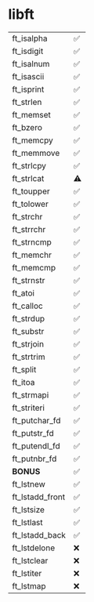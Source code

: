 # libft

|   |   |
|---|---|
| ft_isalpha       | ✅ |
| ft_isdigit       | ✅ |
| ft_isalnum       | ✅ |
| ft_isascii       | ✅ |
| ft_isprint       | ✅ |
| ft_strlen        | ✅ |
| ft_memset        | ✅ |
| ft_bzero         | ✅ |
| ft_memcpy        | ✅ |
| ft_memmove       | ✅ |
| ft_strlcpy       | ✅ |
| ft_strlcat       | ⚠️|
| ft_toupper       | ✅ |
| ft_tolower       | ✅ |
| ft_strchr        | ✅ |
| ft_strrchr       | ✅ |
| ft_strncmp       | ✅ |
| ft_memchr        | ✅ |
| ft_memcmp        | ✅ |
| ft_strnstr       | ✅ |
| ft_atoi          | ✅ |
| ft_calloc        | ✅ |
| ft_strdup        | ✅ |
| ft_substr        | ✅ |
| ft_strjoin       | ✅ |
| ft_strtrim       | ✅ |
| ft_split         | ✅ |
| ft_itoa          | ✅ |
| ft_strmapi       | ✅ |
| ft_striteri      | ✅ |
| ft_putchar_fd    | ✅ |
| ft_putstr_fd     | ✅ |
| ft_putendl_fd    | ✅ |
| ft_putnbr_fd     | ✅ |
| **BONUS**        | ✅ |
| ft_lstnew        | ✅ |
| ft_lstadd_front  | ✅ |
| ft_lstsize       | ✅ |
| ft_lstlast       | ✅ |
| ft_lstadd_back   | ✅ |
| ft_lstdelone     | ❌ |
| ft_lstclear      | ❌ |
| ft_lstiter       | ❌ |
| ft_lstmap        | ❌ |

